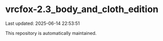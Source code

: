 # vrcfox-2.3_body_and_cloth_edition

Last updated: 2025-06-14 22:53:51

This repository is automatically maintained.
